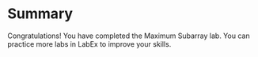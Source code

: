 # Summary

Congratulations! You have completed the Maximum Subarray lab. You can practice more labs in LabEx to improve your skills.
